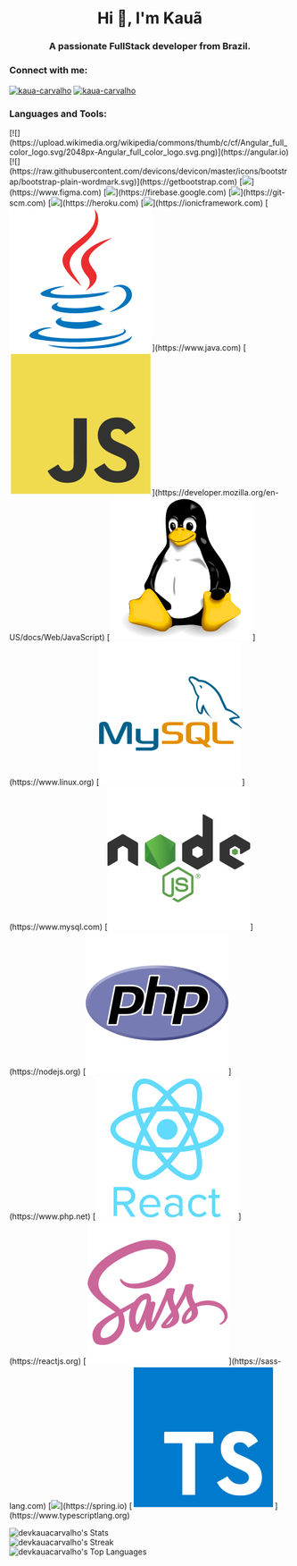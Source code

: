 <h1 align="center">Hi 👋, I'm Kauã</h1>
<h3 align="center">A passionate FullStack developer from Brazil.</h3>

<h3 align="left">Connect with me:</h3>
<p align="left">
<a href="https://linkedin.com/in/kaua-carvalho" target="blank"><img align="center" src="https://upload.wikimedia.org/wikipedia/commons/thumb/8/81/LinkedIn_icon.svg/2048px-LinkedIn_icon.svg.png" alt="kaua-carvalho" height="40" width="40" /></a>
<a href="https://www.instagram.com/string_kaua/" target="blank"><img align="center" src="https://upload.wikimedia.org/wikipedia/commons/thumb/a/a5/Instagram_icon.png/2048px-Instagram_icon.png" alt="kaua-carvalho" height="40" width="40" /></a>
</p>

<h3 align="left">Languages and Tools:</h3>
<p align="left">
[![](https://upload.wikimedia.org/wikipedia/commons/thumb/c/cf/Angular_full_color_logo.svg/2048px-Angular_full_color_logo.svg.png)](https://angular.io)
[![](https://raw.githubusercontent.com/devicons/devicon/master/icons/bootstrap/bootstrap-plain-wordmark.svg)](https://getbootstrap.com)
[<img src="https://www.vectorlogo.zone/logos/figma/figma-icon.svg">](https://www.figma.com)
[<img src="https://www.vectorlogo.zone/logos/firebase/firebase-icon.svg">](https://firebase.google.com)
[<img src="https://www.vectorlogo.zone/logos/git-scm/git-scm-icon.svg">](https://git-scm.com)
[<img src="https://www.vectorlogo.zone/logos/heroku/heroku-icon.svg">](https://heroku.com)
[<img src="https://upload.wikimedia.org/wikipedia/commons/d/d1/Ionic_Logo.svg">](https://ionicframework.com)
[<img src="https://raw.githubusercontent.com/devicons/devicon/master/icons/java/java-original.svg">](https://www.java.com)
[<img src="https://raw.githubusercontent.com/devicons/devicon/master/icons/javascript/javascript-original.svg">](https://developer.mozilla.org/en-US/docs/Web/JavaScript)
[<img src="https://raw.githubusercontent.com/devicons/devicon/master/icons/linux/linux-original.svg">](https://www.linux.org)
[<img src="https://raw.githubusercontent.com/devicons/devicon/master/icons/mysql/mysql-original-wordmark.svg">](https://www.mysql.com)
[<img src="https://raw.githubusercontent.com/devicons/devicon/master/icons/nodejs/nodejs-original-wordmark.svg">](https://nodejs.org)
[<img src="https://raw.githubusercontent.com/devicons/devicon/master/icons/php/php-original.svg">](https://www.php.net)
[<img src="https://raw.githubusercontent.com/devicons/devicon/master/icons/react/react-original-wordmark.svg">](https://reactjs.org)
[<img src="https://raw.githubusercontent.com/devicons/devicon/master/icons/sass/sass-original.svg">](https://sass-lang.com)
[<img src="https://www.vectorlogo.zone/logos/springio/springio-icon.svg">](https://spring.io)
[<img src="https://raw.githubusercontent.com/devicons/devicon/master/icons/typescript/typescript-original.svg">](https://www.typescriptlang.org)
</p>

![devkauacarvalho's Stats](https://github-readme-stats.vercel.app/api?username=devkauacarvalho&theme=gotham&show_icons=true&hide_border=true&count_private=true)<br>
![devkauacarvalho's Streak](https://github-readme-streak-stats.herokuapp.com/?user=devkauacarvalho&theme=gotham&hide_border=true)<br>
![devkauacarvalho's Top Languages](https://github-readme-stats.vercel.app/api/top-langs/?username=devkauacarvalho&theme=gotham&show_icons=true&hide_border=true&layout=compact)<br>
